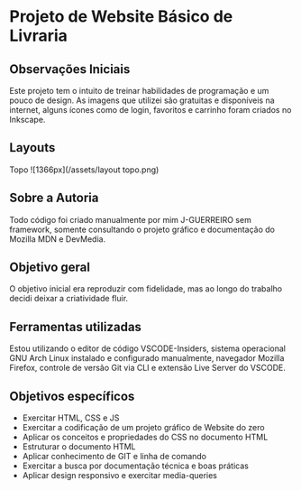 # Projeto de Website Básico de Livraria
## Observações Iniciais

Este projeto tem o intuito de treinar habilidades de programação e um pouco de design.
As imagens que utilizei são gratuitas e disponíveis na internet, alguns ícones como de login, favoritos e carrinho foram criados no Inkscape.

## Layouts

Topo
![1366px](/assets/layout topo.png)

## Sobre a Autoria

Todo código foi criado manualmente por mim J-GUERREIRO sem framework, somente consultando o projeto gráfico e documentação do Mozilla MDN e DevMedia.

## Objetivo geral

O objetivo inicial era reproduzir com fidelidade, mas ao longo do trabalho decidi deixar a criatividade fluir.

## Ferramentas utilizadas

Estou utilizando o editor de código VSCODE-Insiders, sistema operacional GNU Arch Linux instalado e configurado manualmente, navegador Mozilla Firefox, controle de versão Git via CLI e extensão Live Server do VSCODE.

## Objetivos específicos

- Exercitar HTML, CSS e JS
- Exercitar a codificação de um projeto gráfico de Website do zero
- Aplicar os conceitos e propriedades do CSS no documento HTML
- Estruturar o documento HTML
- Aplicar conhecimento de GIT e linha de comando
- Exercitar a busca por documentação técnica e boas práticas
- Aplicar design responsivo e exercitar media-queries


